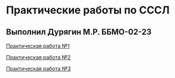 # Практические работы по СССЛ
## Выполнил Дурягин М.Р. ББМО-02-23

[Практическая работа №1](https://github.com/kiberbull/SSSL/tree/main/Пр1)

[Практическая работа №2](https://github.com/kiberbull/SSSL/tree/main/prz_2)

[Практическая работа №3](https://github.com/kiberbull/SSSL/tree/main/ПРЗ_3)
